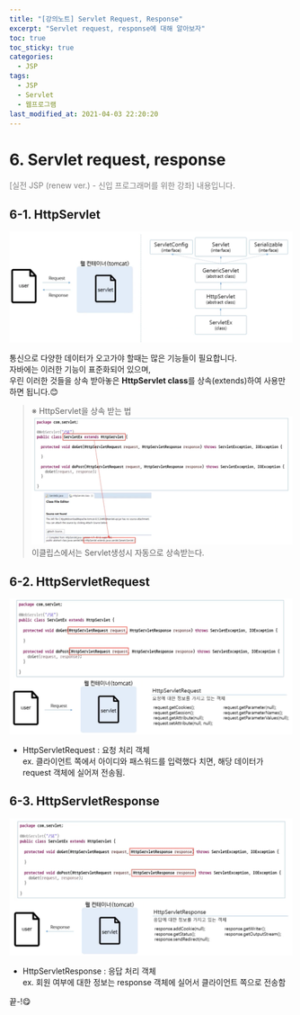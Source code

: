 ```yaml
---
title: "[강의노트] Servlet Request, Response"
excerpt: "Servlet request, response에 대해 알아보자"
toc: true
toc_sticky: true
categories:
  - JSP
tags:
  - JSP
  - Servlet
  - 웹프로그램
last_modified_at: 2021-04-03 22:20:20
---
```


# 6. Servlet request, response
<span style="color:grey">[실전 JSP (renew ver.) - 신입 프로그래머를 위한 강좌] 내용입니다.</span>

## 6-1. HttpServlet
![이미지](/assets/images/JSP&Servlet/실전JSP/6강/6강_1.png)

통신으로 다양한 데이터가 오고가야 할때는 많은 기능들이 필요합니다.  
자바에는 이러한 기능이 표준화되어 있으며,  
우린 이러한 것들을 상속 받아놓은  **HttpServlet class**를 상속(extends)하여 사용만 하면 됩니다.😊

> ※ HttpServlet을 상속 받는 법
![이미지](/assets/images/JSP&Servlet/실전JSP/6강/6강_2.png)
> 이클립스에서는 Servlet생성시 자동으로 상속받는다. 
  
## 6-2. HttpServletRequest
![이미지](/assets/images/JSP&Servlet/실전JSP/6강/6강_3.png)
- HttpServletRequest : 요청 처리 객체  
ex. 클라이언트 쪽에서 아이디와 패스워드를 입력했다 치면, 해당 데이터가 request 객체에 실어져 전송됨.  
## 6-3. HttpServletResponse
![이미지](/assets/images/JSP&Servlet/실전JSP/6강/6강_4.png)  
- HttpServletResponse : 응답 처리 객체  
 ex. 회원 여부에 대한 정보는 response 객체에 실어서 클라이언트 쪽으로 전송함
   
끝-!😋